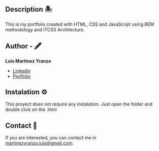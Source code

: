 ## Description 🏝️
  This is my portfolio created with HTML, CSS and JavaScript using BEM methodology and ITCSS Architecture.
  
## Author - 🖋️
**Luis Martinez Yranzo**

* [Linkedin](www.linkedin.com/in/luismypro)
* [Portfolio](Portfolio)


## Instalation ⚙️
This proyect does not require any instalation. Just open the folder and double click on the .html

## Contact 💬
If you are interested, you can contact me in martinezyranzo.luis@gmail.com.
